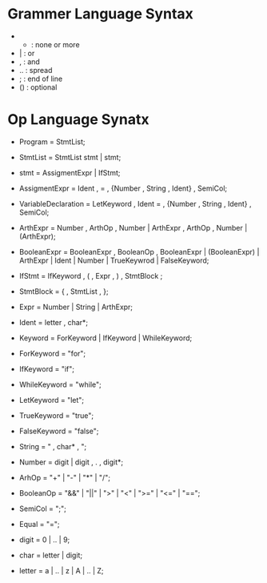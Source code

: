 # Grammer Language Syntax
- * : none or more
- | : or
- , : and
- .. : spread
- ; : end of line
- () : optional

# Op Language Synatx 
- Program = StmtList;
- StmtList = StmtList stmt | stmt;
- stmt = AssigmentExpr | IfStmt;

- AssigmentExpr = Ident , = , {Number , String , Ident} , SemiCol; 
- VariableDeclaration = LetKeyword , Ident = , {Number , String , Ident} , SemiCol; 
- ArthExpr =  Number , ArthOp , Number 
            | ArthExpr  , ArthOp , Number
            | (ArthExpr);

- BooleanExpr =   BooleanExpr  , BooleanOp , BooleanExpr
                | (BooleanExpr)
                | ArthExpr
                | Ident
                | Number
                | TrueKeywrod 
                | FalseKeyword; 



- IfStmt = IfKeyword , ( , Expr , ) , StmtBlock ;
- StmtBlock = { , StmtList , };
- Expr =  Number 
        | String
        | ArthExpr;


- Ident = letter , char*;
- Keyword = ForKeyword | IfKeyword | WhileKeyword;
- ForKeyword = "for";
- IfKeyword = "if";
- WhileKeyword = "while";
- LetKeyword = "let";
- TrueKeyword = "true";
- FalseKeyword = "false";


- String = " , char* , "; 
- Number = digit | digit  , . , digit*;
- ArhOp = "+" | "-" | "*" | "/";
- BooleanOp = "&&" | "||" | ">" | "<" | ">=" | "<=" | "==";
- SemiCol = ";";
- Equal = "=";
- digit = 0 | .. | 9;
- char = letter | digit;
- letter = a | .. | z | A | .. | Z;



